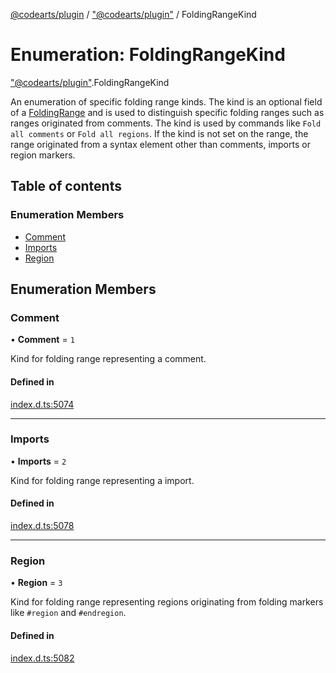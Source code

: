 [@codearts/plugin](../README.md) / ["@codearts/plugin"](../modules/_codearts_plugin_.md) / FoldingRangeKind

# Enumeration: FoldingRangeKind

["@codearts/plugin"](../modules/_codearts_plugin_.md).FoldingRangeKind

An enumeration of specific folding range kinds. The kind is an optional field of a [FoldingRange](../classes/codearts_plugin_.FoldingRange.md)
and is used to distinguish specific folding ranges such as ranges originated from comments. The kind is used by commands like
`Fold all comments` or `Fold all regions`.
If the kind is not set on the range, the range originated from a syntax element other than comments, imports or region markers.

## Table of contents

### Enumeration Members

- [Comment](codearts_plugin_.FoldingRangeKind.md#comment)
- [Imports](codearts_plugin_.FoldingRangeKind.md#imports)
- [Region](codearts_plugin_.FoldingRangeKind.md#region)

## Enumeration Members

### Comment

• **Comment** = ``1``

Kind for folding range representing a comment.

#### Defined in

[index.d.ts:5074](https://github.com/shuyaqian/cloudide-plugin-api/blob/5b69219/index.d.ts#L5074)

___

### Imports

• **Imports** = ``2``

Kind for folding range representing a import.

#### Defined in

[index.d.ts:5078](https://github.com/shuyaqian/cloudide-plugin-api/blob/5b69219/index.d.ts#L5078)

___

### Region

• **Region** = ``3``

Kind for folding range representing regions originating from folding markers like `#region` and `#endregion`.

#### Defined in

[index.d.ts:5082](https://github.com/shuyaqian/cloudide-plugin-api/blob/5b69219/index.d.ts#L5082)
